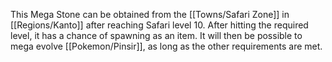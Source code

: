 This Mega Stone can be obtained from the [[Towns/Safari Zone]] in [[Regions/Kanto]] after reaching Safari level 10. After hitting the required level, it has a chance of spawning as an item. It will then be possible to mega evolve [[Pokemon/Pinsir]], as long as the other requirements are met.